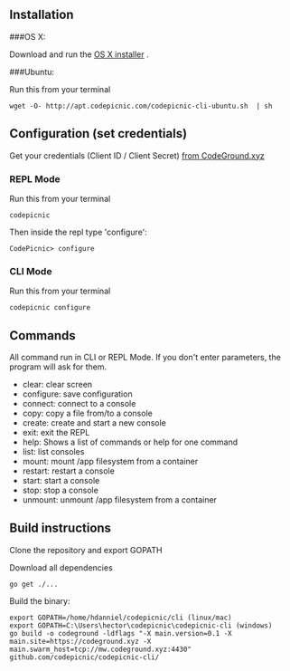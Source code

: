 ## Installation

###OS X:

Download and run the [OS X installer](https://apt.codepicnic.com/CodePicnic.pkg) .

###Ubuntu: 

Run this from your terminal

    wget -O- http://apt.codepicnic.com/codepicnic-cli-ubuntu.sh  | sh

## Configuration (set credentials)

Get your credentials (Client ID / Client Secret) [from CodeGround.xyz](https://codeground.xyz/dashboard/profile)

### REPL Mode

Run this from your terminal

    codepicnic
    
Then inside the repl type 'configure':

    CodePicnic> configure
    
### CLI Mode

Run this from your terminal

    codepicnic configure

## Commands

All command run in CLI or REPL Mode. If you don't enter parameters, the program will ask for them.

* clear:      clear screen
* configure:  save configuration
* connect:    connect to a console
* copy:       copy a file from/to a console
* create:     create and start a new console
* exit:       exit the REPL
* help:    Shows a list of commands or help for one command
* list:       list consoles
* mount:      mount /app filesystem from a container
* restart:    restart a console
* start:      start a console
* stop:       stop a console
* unmount:    unmount /app filesystem from a container
     

    
## Build instructions

Clone the repository and export GOPATH

Download all dependencies

    go get ./...

Build the binary:
    
    export GOPATH=/home/hdanniel/codepicnic/cli (linux/mac)
    export GOPATH=C:\Users\hector\codepicnic\codepicnic-cli (windows)
    go build -o codeground -ldflags "-X main.version=0.1 -X main.site=https://codeground.xyz -X main.swarm_host=tcp://mw.codeground.xyz:4430" github.com/codepicnic/codepicnic-cli/
